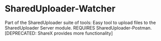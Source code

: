 # SharedUploader-Watcher
Part of the SharedUploader suite of tools: Easy tool to upload files to the SharedUploader Server module. REQUIRES SharedUploader-Postman. [DEPRECATED: ShareX provides more functionality]
